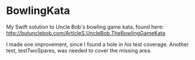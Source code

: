 # BowlingKata
My Swift solution to Uncle Bob's bowling game kata, found here:
http://butunclebob.com/ArticleS.UncleBob.TheBowlingGameKata

I made one improvement, since I found a hole in his test coverage.  Another test, testTwoSpares, was needed to cover the missing area.
